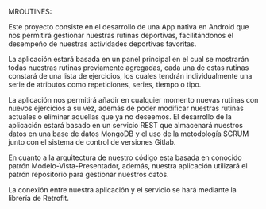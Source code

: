 MROUTINES:


Este proyecto consiste en el desarrollo de una App nativa en Android que nos 
permitirá gestionar nuestras rutinas deportivas, facilitándonos el desempeño 
de nuestras actividades deportivas favoritas.

La aplicación estará basada en un panel principal en el cual se mostrarán 
todas nuestras rutinas previamente agregadas, cada una de estas rutinas constará 
de una lista de ejercicios, los cuales tendrán individualmente una serie de 
atributos como repeticiones, series, tiempo o tipo.

La aplicación nos permitirá añadir en cualquier momento nuevas rutinas con 
nuevos ejercicios a su vez, además de poder modificar nuestras rutinas actuales
o eliminar aquellas que ya no deseemos.
El desarrollo de la aplicación estará basado en un servicio REST que almacenará 
nuestros datos en una base de datos MongoDB y el uso de la metodología SCRUM junto
con el sistema de control de versiones Gitlab.

En cuanto a la arquitectura de nuestro código esta basada en conocido patrón
Modelo-Vista-Presentador, además, nuestra aplicación utilizará el patrón repositorio
para gestionar nuestros datos.

La conexión entre nuestra aplicación y el servicio se hará mediante la 
librería de Retrofit.
